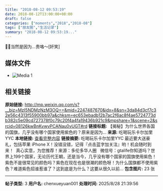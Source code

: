 ```yaml
---
title: "2018-08-12 09:53:19"
date: 2018-08-12T13:00:00+08:00
draft: false
categories: ["moments","2018","2018-08"]
tags: ["朋友圈","生活记录"]
summary: "2018-08-12 09:53:19..."
---
```


🤷🏻当然是因为…贵咯～[奸笑]

## 媒体文件

- ![Media 1](/Moments/photos/2018-08-12/201808120953190.jpg)

## 相关链接

**原始链接:** http://mp.weixin.qq.com/s?__biz=MzI5NDMzNzM3OQ==&mid=2247487670&idx=8&sn=3da84d3cf7c32e56c4313f55900bb97a&chksm=ec653ebadb12b7ac2f6ac8f4ae5724773db382c5e09cd727378f0c79c20f4a4fa19436b921c9&mpshare=1&scene=2&srcid=08126kwBnKvwvPCANau0vUGT#rd
**链接标题:** 【揭秘】为什么世界各国的国旗，几乎没有哪个国家使用紫色的？原来是因为…
**来源:** 吃喝玩乐卡尔加里YYC
**本地链接:** [查看完整内容](/link_content/2018/08/2018-08-12-3/link_content/)
**链接摘要:** 吃喝玩乐卡尔加里YYC 最近要大送豪礼，包括苹果 iPhone X！没错没错，记得『点击蓝字加关注』哟！机会随时到来！  真心实意，为您推荐！来源：多伦多华人圈   微信号：gtalife你知道吗？世界上199个国家，无论历代王朝，还是当今，几乎没有哪个国家的国旗使用紫色！紫色不是很常见的颜色吗？紫色在现在也是很潮的颜色呀！为什么国旗都不使用紫色？难道紫色招谁惹谁了？这到底是为什么？这要从很久以前...
**包含图片:** 23 张

---

**帖子类型:** 3
**用户名:** chenxueyuan001
**处理时间:** 2025/8/28 21:39:56